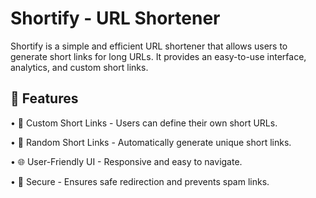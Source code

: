 # Shortify - URL Shortener

Shortify is a simple and efficient URL shortener that allows users to generate short links for long URLs. It provides an easy-to-use interface, analytics, and custom short links.

## 🚀 Features

•  📌 Custom Short Links - Users can define their own short URLs.

•  🔗 Random Short Links - Automatically generate unique short links.

•  🌐 User-Friendly UI - Responsive and easy to navigate.

•  🔐 Secure - Ensures safe redirection and prevents spam links.
